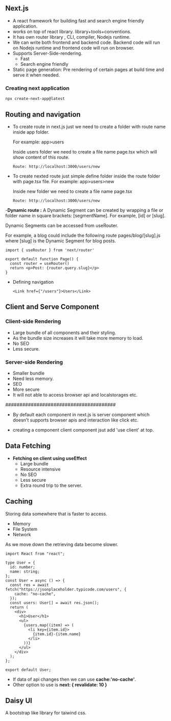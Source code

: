 ## Next.js

- A react framework for building fast and search engine friendly application.
- works on top of react library. library+tools+conventions.
- It has own router library , CLI, compiler, Nodejs runtime.
- We can write both frontend and backend code. Backend code will run on Nodejs runtime and frontend code will run on browser.
- Supports Server-Side-rendering.
  - Fast
  - Search engine friendly
- Static page generation: Pre rendering of certain pages at build time and serve it when needed.

### Creating next application

```
npx create-next-app@latest
```

## Routing and navigation

- To create route in next.js just we need to create a folder with route name inside app folder.

  For example:
  app>users

  Inside users folder we need to create a file name page.tsx which will show content of this route.

  `Route: http://localhost:3000/users/new`

- To create nexted route just simple define folder inside the route folder with page.tsx file.
  For example:
  app>users>new

  Inside new folder we need to create a file name page.tsx

  `Route: http://localhost:3000/users/new`

-**Dynamic route :** A Dynamic Segment can be created by wrapping a file or folder name in square brackets: [segmentName]. For example, [id] or [slug].

Dynamic Segments can be accessed from useRouter.

For example, a blog could include the following route pages/blog/[slug].js where [slug] is the Dynamic Segment for blog posts.

```
import { useRouter } from 'next/router'
 
export default function Page() {
  const router = useRouter()
  return <p>Post: {router.query.slug}</p>
}
```

- Defining navigation

  `<Link href={"/users"}>Users</Link>`

## Client and Serve Component

### Client-side Rendering

- Large bundle of all components and their styling.
- As the bundle size increases it will take more memory to load.
- No SEO
- Less secure.

### Server-side Rendering

- Smaller bundle
- Need less memory.
- SEO
- More secure
- It will not able to access browser api and localstorages etc.

#######################################

- By default each component in next.js is server component which doesn't supports browser apis and interaction like click etc.

- creating a component client component jsut add 'use client' at top.

## Data Fetching

- **Fetching on client using useEffect**
  - Large bundle
  - Resource intensive
  - No SEO
  - Less secure
  - Extra round trip to the server.

## Caching

Storing data somewhere that is faster to access.

- Memory
- File System
- Network

As we move down the retrieving data become slower.

```
import React from "react";

type User = {
  id: number;
  name: string;
};
const User = async () => {
  const res = await fetch("https://jsonplaceholder.typicode.com/users", {
    cache: "no-cache",
  });
  const users: User[] = await res.json();
  return (
    <div>
      <h1>User</h1>
      <ul>
        {users.map((item) => (
          <li key={item.id}>
            {item.id}-{item.name}
          </li>
        ))}
      </ul>
    </div>
  );
};

export default User;

```

- If data of api changes then we can use **cache:'no-cache'**.
- Other option to use is **next: { revalidate: 10 }**

## Daisy UI

A bootstrap like library for taiwind css.
